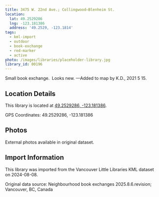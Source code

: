 ```yaml
---
title: 3475 W. 22nd Ave.; Collingwood—Blenheim St.
location:
  lat: 49.2529286
  lng: -123.181386
  address: '49.2529, -123.1814'
tags:
  - kml-import
  - outdoor
  - book-exchange
  - red-marker
  - active
photo: /images/libraries/placeholder-library.jpg
library_id: 00196
---
```

Small book exchange.  Looks new.
 —Added to map by K.D., 2021 5 15.

## Location Details

This library is located at [49.2529286, -123.181386](https://www.google.com/maps?q=49.2529286,-123.181386).

GPS Coordinates: 49.2529286, -123.181386

## Photos

External photos available in original dataset.

## Import Information

This library was imported from the Vancouver Little Libraries KML dataset on 2024-08-08.

Original data source: Neighbourhood book exchanges 2025.8.6.revision; Vancouver, BC, Canada

